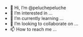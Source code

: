 - 👋 Hi, I’m @peluchepeluche
- 👀 I’m interested in ...
- 🌱 I’m currently learning ...
- 💞️ I’m looking to collaborate on ...
- 📫 How to reach me ...

<!---
peluchepeluche/peluchepeluche is a ✨ special ✨ repository because its `README.md` (this file) appears on your GitHub profile.
You can click the Preview link to take a look at your changes.
--->

